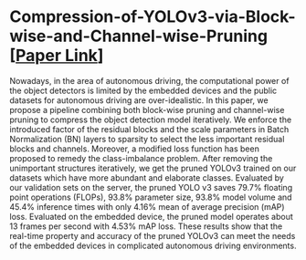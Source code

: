 # Compression-of-YOLOv3-via-Block-wise-and-Channel-wise-Pruning [[Paper Link](https://ieeexplore.ieee.org/abstract/document/9412687)]

Nowadays, in the area of autonomous driving, the computational power of the object detectors is limited by the embedded devices and the public datasets for autonomous driving are over-idealistic. In this paper, we propose a pipeline combining both block-wise pruning and channel-wise pruning to compress the object detection model iteratively. We enforce the introduced factor of the residual blocks and the scale parameters in Batch Normalization (BN) layers to sparsity to select the less important residual blocks and channels. Moreover, a modified loss function has been proposed to remedy the class-imbalance problem. After removing the unimportant structures iteratively, we get the pruned YOLOv3 trained on our datasets which have more abundant and elaborate classes. Evaluated by our validation sets on the server, the pruned YOLO v3 saves 79.7% floating point operations (FLOPs), 93.8% parameter size, 93.8% model volume and 45.4% inference times with only 4.16% mean of average precision (mAP) loss. Evaluated on the embedded device, the pruned model operates about 13 frames per second with 4.53% mAP loss. These results show that the real-time property and accuracy of the pruned YOLOv3 can meet the needs of the embedded devices in complicated autonomous driving environments.
